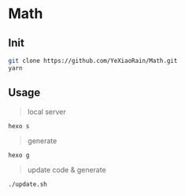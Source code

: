 Math
====

## Init

```sh
git clone https://github.com/YeXiaoRain/Math.git
yarn
```
## Usage

> local server

`hexo s`

> generate

`hexo g`

> update code & generate

`./update.sh`
